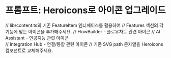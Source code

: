 # 프롬프트: Heroicons로 아이콘 업그레이드

// lib/content.ts의 기존 FeatureItem 인터페이스를 활용하여
// Features 섹션의 각 기능에 맞는 아이콘을 추가해주세요.
// FlowBuilder - 플로우차트 관련 아이콘
// AI Assistant - 인공지능 관련 아이콘  
// Integration Hub - 연결/통합 관련 아이콘
// 기존 SVG path 문자열을 Heroicons 컴포넌트로 교체해주세요.